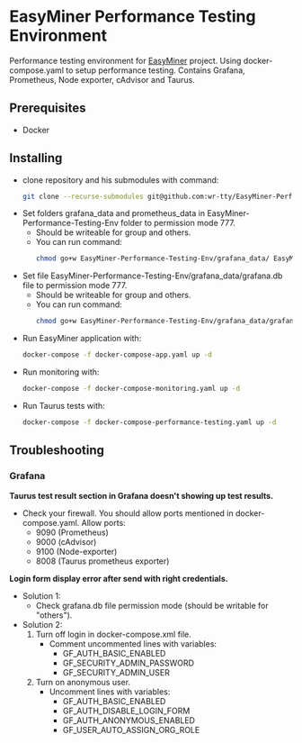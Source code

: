 # EasyMiner Performance Testing Environment

Performance testing environment for [EasyMiner](https://github.com/KIZI/EasyMiner) project. Using docker-compose.yaml to setup performance testing. Contains Grafana, Prometheus, Node exporter, cAdvisor and Taurus.

## Prerequisites

* Docker

## Installing

* clone repository and his submodules with command:
    ~~~bash
    git clone --recurse-submodules git@github.com:wr-tty/EasyMiner-Performance-Testing-Env.git
    ~~~
* Set folders grafana_data and prometheus_data in EasyMiner-Performance-Testing-Env folder to permission mode 777.
    * Should be writeable for group and others.
    * You can run command:
        ~~~bash
        chmod go+w EasyMiner-Performance-Testing-Env/grafana_data/ EasyMiner-Performance-Testing-Env/prometheus_data/
        ~~~
* Set file EasyMiner-Performance-Testing-Env/grafana_data/grafana.db file to permission mode 777.
    * Should be writeable for group and others.
    * You can run command:
        ~~~bash
        chmod go+w EasyMiner-Performance-Testing-Env/grafana_data/grafana.db
        ~~~
* Run EasyMiner application with:
    ~~~bash
    docker-compose -f docker-compose-app.yaml up -d
    ~~~
* Run monitoring with:
    ~~~bash
    docker-compose -f docker-compose-monitoring.yaml up -d
    ~~~
* Run Taurus tests with:
    ~~~bash
    docker-compose -f docker-compose-performance-testing.yaml up -d
    ~~~
    
## Troubleshooting

### Grafana

**Taurus test result section in Grafana doesn't showing up test results.**

* Check your firewall. You should allow ports mentioned in docker-compose.yaml. Allow ports:
    * 9090 (Prometheus)
    * 9000 (cAdvisor)
    * 9100 (Node-exporter)
    * 8008 (Taurus prometheus exporter)

**Login form display error after send with right credentials.**

* Solution 1:
    * Check grafana.db file permission mode (should be writable for "others").
* Solution 2:
    1. Turn off login in docker-compose.xml file. 
        * Comment uncommented lines with variables:
            * GF_AUTH_BASIC_ENABLED
            * GF_SECURITY_ADMIN_PASSWORD
            * GF_SECURITY_ADMIN_USER
    2. Turn on anonymous user.
        * Uncomment lines with variables: 
            * GF_AUTH_BASIC_ENABLED
            * GF_AUTH_DISABLE_LOGIN_FORM
            * GF_AUTH_ANONYMOUS_ENABLED
            * GF_USER_AUTO_ASSIGN_ORG_ROLE

